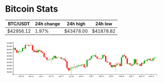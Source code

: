 # Bitcoin Stats

BTC/USDT|24h change|24h high|24h low|
|---|---|---|---|
|$42956.12|1.97%|$43478.00|$41878.82|

<img src="./chart.svg">
